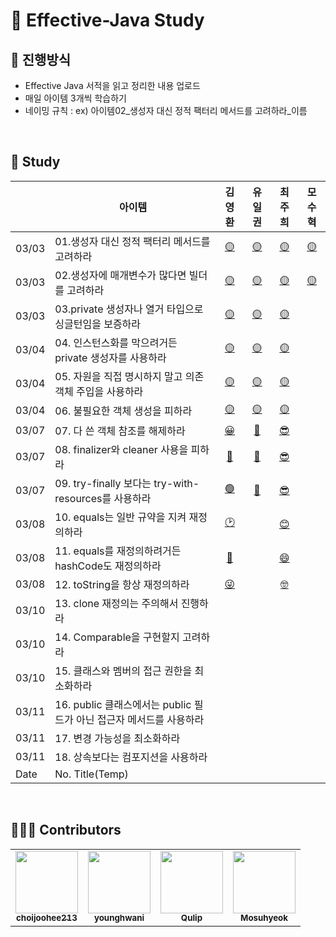 # 📙 Effective-Java Study 

## 📄 진행방식

- Effective Java 서적을 읽고 정리한 내용 업로드
- 매일 아이템 3개씩 학습하기
- 네이밍 규칙 : ex) 아이템02_생성자 대신 정적 팩터리 메서드를 고려하라_이름

<br>

## 📗 Study

|       | 아이템                                                        | 김영환 | 유일권 | 최주희 | 모수혁 |
| :---- | ----------------------------------------------------------- | :----: | :----: | :----: | :----: |
| 03/03 | 01.생성자 대신 정적 팩터리 메서드를 고려하라          |    [🟡](https://bit.ly/3HOlaKk)    |    [🟡](https://github.com/LuckySF007/EffectiveJavaStudy/blob/8ce64b1a21facddd674003a54ad29f9ccb990d8e/02%EC%9E%A5/%EC%95%84%EC%9D%B4%ED%85%9C01_%EC%83%9D%EC%84%B1%EC%9E%90%20%EB%8C%80%EC%8B%A0%20%EC%A0%95%EC%A0%81%20%ED%8C%A9%ED%84%B0%EB%A6%AC%20%EB%A9%94%EC%84%9C%EB%93%9C%EB%A5%BC%20%EA%B3%A0%EB%A0%A4%ED%95%98%EB%9D%BC_%EC%9C%A0%EC%9D%BC%EA%B6%8C.md) |    [🟡](https://github.com/LuckySF007/EffectiveJavaStudy/blob/master/02%EC%9E%A5/%EC%95%84%EC%9D%B4%ED%85%9C01_%EC%83%9D%EC%84%B1%EC%9E%90%20%EB%8C%80%EC%8B%A0%20%EC%A0%95%EC%A0%81%20%ED%8C%A9%ED%84%B0%EB%A6%AC%20%EB%A9%94%EC%84%9C%EB%93%9C%EB%A5%BC%20%EA%B3%A0%EB%A0%A4%ED%95%98%EB%9D%BC_%EC%B5%9C%EC%A3%BC%ED%9D%AC.md) | [🟡](https://github.com/LuckySF007/EffectiveJavaStudy/blob/master/02%EC%9E%A5/%EC%95%84%EC%9D%B4%ED%85%9C01_%EC%83%9D%EC%84%B1%EC%9E%90%20%EB%8C%80%EC%8B%A0%20%EC%A0%95%EC%A0%81%20%ED%8C%A9%ED%84%B0%EB%A6%AC%20%EB%A9%94%EC%84%9C%EB%93%9C%EB%A5%BC%20%EA%B3%A0%EB%A0%A4%ED%95%98%EB%9D%BC_%EB%AA%A8%EC%88%98%ED%98%81.md)   |
| 03/03 | 02.생성자에 매개변수가 많다면 빌더를 고려하라         |    [🟡](https://bit.ly/3vFpCJ4)    |    [🟡](https://github.com/LuckySF007/EffectiveJavaStudy/blob/8ce64b1a21facddd674003a54ad29f9ccb990d8e/02%EC%9E%A5/%EC%95%84%EC%9D%B4%ED%85%9C02_%EC%83%9D%EC%84%B1%EC%9E%90%EC%97%90%20%EB%A7%A4%EA%B0%9C%EB%B3%80%EC%88%98%EA%B0%80%20%EB%A7%8E%EB%8B%A4%EB%A9%B4%20%EB%B9%8C%EB%8D%94%EB%A5%BC%20%EA%B3%A0%EB%A0%A4%ED%95%98%EB%9D%BC_%EC%9C%A0%EC%9D%BC%EA%B6%8C.md) |    [🟡](https://github.com/LuckySF007/EffectiveJavaStudy/blob/master/02%EC%9E%A5/%EC%95%84%EC%9D%B4%ED%85%9C02_%EC%83%9D%EC%84%B1%EC%9E%90%EC%97%90%20%EB%A7%A4%EA%B0%9C%EB%B3%80%EC%88%98%EA%B0%80%20%EB%A7%8E%EB%8B%A4%EB%A9%B4%20%EB%B9%8C%EB%8D%94%EB%A5%BC%20%EA%B3%A0%EB%A0%A4%ED%95%98%EB%9D%BC_%EC%B5%9C%EC%A3%BC%ED%9D%AC.md)  | [🟡](https://github.com/LuckySF007/EffectiveJavaStudy/blob/master/02%EC%9E%A5/%EC%95%84%EC%9D%B4%ED%85%9C02_%EC%83%9D%EC%84%B1%EC%9E%90%EC%97%90%20%EB%A7%A4%EA%B0%9C%EB%B3%80%EC%88%98%EA%B0%80%20%EB%A7%8E%EB%8B%A4%EB%A9%B4%20%EB%B9%8C%EB%8D%94%EB%A5%BC%20%EA%B3%A0%EB%A0%A4%ED%95%98%EB%9D%BC_%EB%AA%A8%EC%88%98%ED%98%81.md)   |
| 03/03 | 03.private 생성자나 열거 타입으로 싱글턴임을 보증하라 |    [🟡](https://bit.ly/3CmCyEV)    |    [🟡](https://github.com/LuckySF007/EffectiveJavaStudy/blob/8ce64b1a21facddd674003a54ad29f9ccb990d8e/02%EC%9E%A5/%EC%95%84%EC%9D%B4%ED%85%9C03_private%20%EC%83%9D%EC%84%B1%EC%9E%90%EB%82%98%20%EC%97%B4%EA%B1%B0%ED%83%80%EC%9E%85%EC%9C%BC%EB%A1%9C%20%EC%8B%B1%EA%B8%80%ED%84%B4%EC%9E%84%EC%9D%84%20%EB%B3%B4%EC%A6%9D%ED%95%98%EB%9D%BC_%EC%9C%A0%EC%9D%BC%EA%B6%8C.md) |     [🟡](https://github.com/LuckySF007/EffectiveJavaStudy/blob/master/02%EC%9E%A5/%EC%95%84%EC%9D%B4%ED%85%9C03_private%20%EC%83%9D%EC%84%B1%EC%9E%90%EB%82%98%20%EC%97%B4%EA%B1%B0%ED%83%80%EC%9E%85%EC%9C%BC%EB%A1%9C%20%EC%8B%B1%EA%B8%80%ED%84%B4%EC%9E%84%EC%9D%84%20%EB%B3%B4%EC%A6%9D%ED%95%98%EB%9D%BC_%EC%B5%9C%EC%A3%BC%ED%9D%AC.md)   |     |
| 03/04 | 04. 인스턴스화를 막으려거든 private 생성자를 사용하라 | [🟡](https://bit.ly/3KnE5xn)  |    [🟡](https://github.com/LuckySF007/EffectiveJavaStudy/blob/b6ad2cc03e97999b8e379cd03ee88caa874eca36/02%EC%9E%A5/%EC%95%84%EC%9D%B4%ED%85%9C04_%EC%9D%B8%EC%8A%A4%ED%84%B4%EC%8A%A4%ED%99%94%EB%A5%BC%20%EB%A7%89%EC%9C%BC%EB%A0%A4%EA%B1%B0%EB%93%A0%20private%20%EC%83%9D%EC%84%B1%EC%9E%90%EB%A5%BC%20%EC%82%AC%EC%9A%A9%ED%95%98%EB%9D%BC_%EC%9C%A0%EC%9D%BC%EA%B6%8C.md)    |   [🟡](https://github.com/LuckySF007/EffectiveJavaStudy/blob/master/02%EC%9E%A5/%EC%95%84%EC%9D%B4%ED%85%9C04_%EC%9D%B8%EC%8A%A4%ED%84%B4%EC%8A%A4%ED%99%94%EB%A5%BC%20%EB%A7%89%EC%9C%BC%EB%A0%A4%EA%B1%B0%EB%93%A0%20private%20%EC%83%9D%EC%84%B1%EC%9E%90%EB%A5%BC%20%EC%82%AC%EC%9A%A9%ED%95%98%EB%9D%BC_%EC%B5%9C%EC%A3%BC%ED%9D%AC.md)  |     |
| 03/04 | 05. 자원을 직접 명시하지 말고 의존 객체 주입을 사용하라 | [🟡](https://bit.ly/3pLL9vY)  |    [🟡](https://github.com/LuckySF007/EffectiveJavaStudy/blob/b6ad2cc03e97999b8e379cd03ee88caa874eca36/02%EC%9E%A5/%EC%95%84%EC%9D%B4%ED%85%9C05_%EC%9E%90%EC%9B%90%EC%9D%84%20%EC%A7%81%EC%A0%91%20%EB%AA%85%EC%8B%9C%ED%95%98%EC%A7%80%20%EB%A7%90%EA%B3%A0%20%EC%9D%98%EC%A1%B4%20%EA%B0%9D%EC%B2%B4%20%EC%A3%BC%EC%9E%85%EC%9D%84%20%EC%82%AC%EC%9A%A9%ED%95%98%EB%9D%BC_%EC%9C%A0%EC%9D%BC%EA%B6%8C.md)    |   [🟡](https://github.com/LuckySF007/EffectiveJavaStudy/blob/master/02%EC%9E%A5/%EC%95%84%EC%9D%B4%ED%85%9C05_%EC%9E%90%EC%9B%90%EC%9D%84%20%EC%A7%81%EC%A0%91%20%EB%AA%85%EC%8B%9C%ED%95%98%EC%A7%80%20%EB%A7%90%EA%B3%A0%20%EC%9D%98%EC%A1%B4%20%EA%B0%9D%EC%B2%B4%20%EC%A3%BC%EC%9E%85%EC%9D%84%20%EC%82%AC%EC%9A%A9%ED%95%98%EB%9D%BC_%EC%B5%9C%EC%A3%BC%ED%9D%AC.md)  |     |
| 03/04 | 06. 불필요한 객체 생성을 피하라 | [🟡](https://bit.ly/35CJgL5)  |    [🟡](https://github.com/LuckySF007/EffectiveJavaStudy/blob/b6ad2cc03e97999b8e379cd03ee88caa874eca36/02%EC%9E%A5/%EC%95%84%EC%9D%B4%ED%85%9C06_%EB%B6%88%ED%95%84%EC%9A%94%ED%95%9C%20%EA%B0%9D%EC%B2%B4%20%EC%83%9D%EC%84%B1%EC%9D%84%20%ED%94%BC%ED%95%98%EB%9D%BC_%EC%9C%A0%EC%9D%BC%EA%B6%8C.md)    |   [🟡](https://github.com/LuckySF007/EffectiveJavaStudy/blob/master/02%EC%9E%A5/%EC%95%84%EC%9D%B4%ED%85%9C06_%EB%B6%88%ED%95%84%EC%9A%94%ED%95%9C%20%EA%B0%9D%EC%B2%B4%20%EC%83%9D%EC%84%B1%EC%9D%84%20%ED%94%BC%ED%95%98%EB%9D%BC_%EC%B5%9C%EC%A3%BC%ED%9D%AC.md)  |     |
| 03/07 | 07. 다 쓴 객체 참조를 해제하라 | [😀](https://bit.ly/3vMeppW) | [😬](https://github.com/LuckySF007/EffectiveJavaStudy/blob/9c498807aa37dba36ae5bafe97aadcf6fbec68f3/02%EC%9E%A5/%EC%95%84%EC%9D%B4%ED%85%9C07_%EB%8B%A4%20%EC%93%B4%20%EA%B0%9D%EC%B2%B4%20%EC%B0%B8%EC%A1%B0%EB%A5%BC%20%ED%95%B4%EC%A0%9C%ED%95%98%EB%9D%BC_%EC%9C%A0%EC%9D%BC%EA%B6%8C.md) | [😎](https://github.com/LuckySF007/EffectiveJavaStudy/blob/master/02%EC%9E%A5/%EC%95%84%EC%9D%B4%ED%85%9C07_%EB%8B%A4%20%EC%93%B4%20%EA%B0%9D%EC%B2%B4%20%EC%B0%B8%EC%A1%B0%EB%A5%BC%20%ED%95%B4%EC%A0%9C%ED%95%98%EB%9D%BC_%EC%B5%9C%EC%A3%BC%ED%9D%AC.md) | []() |
| 03/07 | 08. finalizer와 cleaner 사용을 피하라 | [🧐](https://bit.ly/3HPy62J) | [😬](https://github.com/LuckySF007/EffectiveJavaStudy/blob/9c498807aa37dba36ae5bafe97aadcf6fbec68f3/02%EC%9E%A5/%EC%95%84%EC%9D%B4%ED%85%9C08_finalizer%EC%99%80%20cleaner%20%EC%82%AC%EC%9A%A9%EC%9D%84%20%ED%94%BC%ED%95%98%EB%9D%BC_%EC%9C%A0%EC%9D%BC%EA%B6%8C.md) | [😎](https://github.com/LuckySF007/EffectiveJavaStudy/blob/master/02%EC%9E%A5/%EC%95%84%EC%9D%B4%ED%85%9C08_finalizer%EC%99%80%20cleaner%20%EC%82%AC%EC%9A%A9%EC%9D%84%20%ED%94%BC%ED%95%98%EB%9D%BC_%EC%B5%9C%EC%A3%BC%ED%9D%AC.md) | []() |
| 03/07 | 09. try-finally 보다는 try-with-resources를 사용하라 | [🟢](https://bit.ly/34kGd9G) | [😬](https://github.com/LuckySF007/EffectiveJavaStudy/blob/9c498807aa37dba36ae5bafe97aadcf6fbec68f3/02%EC%9E%A5/%EC%95%84%EC%9D%B4%ED%85%9C09_try-finally%EB%B3%B4%EB%8B%A4%EB%8A%94%20try-with-resources%EB%A5%BC%20%EC%82%AC%EC%9A%A9%ED%95%98%EB%9D%BC_%EC%9C%A0%EC%9D%BC%EA%B6%8C.md) | [😎](https://github.com/LuckySF007/EffectiveJavaStudy/blob/master/02%EC%9E%A5/%EC%95%84%EC%9D%B4%ED%85%9C09_try-finally%EB%B3%B4%EB%8B%A4%EB%8A%94%20try-with-resources%EB%A5%BC%20%EC%82%AC%EC%9A%A9%ED%95%98%EB%9D%BC_%EC%B5%9C%EC%A3%BC%ED%9D%AC.md) | []() |
| 03/08 | 10. equals는 일반 규약을 지켜 재정의하라 | [🕑](https://bit.ly/3J1F9GM) | [<!--일권-->]() | [😊](t.ly/5Szu) | [<!--수혁-->]() |
| 03/08 | 11. equals를 재정의하려거든 hashCode도 재정의하라 | [🔵](https://bit.ly/367DP6V) | [<!--일권-->]() | [😄](t.ly/1cUno) | [<!--수혁-->]() |
| 03/08 | 12. toString을 항상 재정의하라 | [😜](https://bit.ly/3J01Yuu) | [<!--일권-->]() | [🤓](t.ly/Tbj1) | [<!--수혁-->]() |
| 03/10 | 13. clone 재정의는 주의해서 진행하라 | [<!--영환-->]() | [<!--일권-->]() | [<!--주희-->]() | [<!--수혁-->]() |
| 03/10 | 14. Comparable을 구현할지 고려하라 | [<!--영환-->]() | [<!--일권-->]() | [<!--주희-->]() | [<!--수혁-->]() |
| 03/10 | 15. 클래스와 멤버의 접근 권한을 최소화하라 | [<!--영환-->]() | [<!--일권-->]() | [<!--주희-->]() | [<!--수혁-->]() |
| 03/11 | 16. public 클래스에서는 public 필드가 아닌 접근자 메서드를 사용하라 | [<!--영환-->]() | [<!--일권-->]() | [<!--주희-->]() | [<!--수혁-->]() |
| 03/11 | 17. 변경 가능성을 최소화하라 | [<!--영환-->]() | [<!--일권-->]() | [<!--주희-->]() | [<!--수혁-->]() |
| 03/11 | 18. 상속보다는 컴포지션을 사용하라 | [<!--영환-->]() | [<!--일권-->]() | [<!--주희-->]() | [<!--수혁-->]() |
| Date | No. Title(Temp) | [<!--영환-->]() | [<!--일권-->]() | [<!--주희-->]() | [<!--수혁-->]() |

<!--| Date | Item | [영환]() | [일권]() | [주희]() | [수혁]() |-->

<!-- https://bitly.com/ -->

<!-- 위 링크를 통해 하이퍼링크의 길이를 줄일 수 있습니다. -->


<br>

## 🙋🏻‍♂️ Contributors

<table>
  <tr>
    <td align="center"><a href="https://github.com/choijoohee213"><img src="https://avatars.githubusercontent.com/u/60915285?s=400&u=81a3a3b178d0b215fd7a2c72bcf2d1834cb815e9&v=4" width="100px;" alt=""/><br /><sub><b>choijoohee213</b></sub></a><br /></td>
    <td align="center"><a href="https://github.com/younghwani"><img src="https://avatars.githubusercontent.com/u/75962307?v=4" width="100px;" alt=""/><br /><sub><b>younghwani</b></sub></a><br /></td>
    <td align="center"><a href="https://github.com/Qulip"><img src="https://avatars.githubusercontent.com/u/77991314?v=4" width="100px;" alt=""/><br /><sub><b>Qulip</b></sub></a><br /></td>
    <td align="center"><a href="https://github.com/Mosuhyeok"><img src="https://avatars.githubusercontent.com/u/48712198?v=4" width="100px;" alt=""/><br /><sub><b>Mosuhyeok</b></sub></a><br /></td> 
  </tr>
</table>
